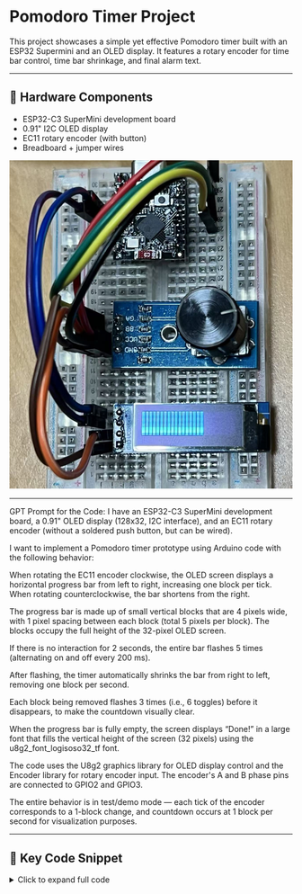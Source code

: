 # Pomodoro Timer Project

This project showcases a simple yet effective Pomodoro timer built with an ESP32 Supermini and an OLED display. It features a rotary encoder for time bar control, time bar shrinkage, and final alarm text.

---

## 🧰 Hardware Components

- ESP32-C3 SuperMini development board
- 0.91" I2C OLED display
- EC11 rotary encoder (with button)
- Breadboard + jumper wires

![Pomodoro Timer Hardware](pomodo_timer_091OLEDV2.jpg)

---

GPT Prompt for the Code:
I have an ESP32-C3 SuperMini development board, a 0.91" OLED display (128x32, I2C interface), and an EC11 rotary encoder (without a soldered push button, but can be wired).

I want to implement a Pomodoro timer prototype using Arduino code with the following behavior:

When rotating the EC11 encoder clockwise, the OLED screen displays a horizontal progress bar from left to right, increasing one block per tick. When rotating counterclockwise, the bar shortens from the right.

The progress bar is made up of small vertical blocks that are 4 pixels wide, with 1 pixel spacing between each block (total 5 pixels per block). The blocks occupy the full height of the 32-pixel OLED screen.

If there is no interaction for 2 seconds, the entire bar flashes 5 times (alternating on and off every 200 ms).

After flashing, the timer automatically shrinks the bar from right to left, removing one block per second.

Each block being removed flashes 3 times (i.e., 6 toggles) before it disappears, to make the countdown visually clear.

When the progress bar is fully empty, the screen displays “Done!” in a large font that fills the vertical height of the screen (32 pixels) using the u8g2_font_logisoso32_tf font.

The code uses the U8g2 graphics library for OLED display control and the Encoder library for rotary encoder input. The encoder's A and B phase pins are connected to GPIO2 and GPIO3.

The entire behavior is in test/demo mode — each tick of the encoder corresponds to a 1-block change, and countdown occurs at 1 block per second for visualization purposes.

---

## 🧠 Key Code Snippet

<details>
<summary>Click to expand full code</summary>
```cpp
#include <Arduino.h>
#include <U8g2lib.h>
#include <Encoder.h>

#define SCREEN_WIDTH 128
#define SCREEN_HEIGHT 32
#define BLOCK_WIDTH 4
#define BLOCK_SPACING 1
#define BLOCK_TOTAL_WIDTH (BLOCK_WIDTH + BLOCK_SPACING)
#define MAX_BLOCKS (SCREEN_WIDTH / BLOCK_TOTAL_WIDTH)

#define ENCODER_PIN_A 2
#define ENCODER_PIN_B 3

U8G2_SSD1306_128X32_UNIVISION_F_HW_I2C u8g2(U8G2_R0);
Encoder knob(ENCODER_PIN_A, ENCODER_PIN_B);

int numBlocks = 0;
int lastPosition = 0;
unsigned long lastInteraction = 0;
bool flashing = false;
int flashCount = 0;
bool flashVisible = true;
unsigned long lastFlashTime = 0;
bool shrinking = false;

// Shrinking flash for each block
int blinkingBlockIndex = -1;
int blinkCount = 0;
bool blinkVisible = true;
unsigned long lastBlinkTime = 0;
const int maxBlinkCount = 6;

void drawBar(int blocks, bool visible = true, int blinkIndex = -1, bool blinkOn = true) {
  u8g2.clearBuffer();

  if (blocks == 0 && !visible) {
    u8g2.setFont(u8g2_font_logisoso32_tf);  // height 32 pixals
    u8g2.drawStr((SCREEN_WIDTH - u8g2.getStrWidth("Done!")) / 2, 32, "Done!");
  } else if (visible) {
    for (int i = 0; i < blocks; i++) {
      if (i == blinkIndex) {
        if (blinkOn) {
          u8g2.drawBox(i * BLOCK_TOTAL_WIDTH, 0, BLOCK_WIDTH, SCREEN_HEIGHT);
        }
      } else {
        u8g2.drawBox(i * BLOCK_TOTAL_WIDTH, 0, BLOCK_WIDTH, SCREEN_HEIGHT);
      }
    }
  }

  u8g2.sendBuffer();
}


void setup() {
  u8g2.begin();
  drawBar(numBlocks);
  lastInteraction = millis();
}

void loop() {
  unsigned long now = millis();

  // --- Handle Encoder ---
  int position = knob.read() / 4;
  if (position != lastPosition) {
    int delta = position - lastPosition;
    lastPosition = position;
    numBlocks += delta;

    if (numBlocks < 0) numBlocks = 0;
    if (numBlocks > MAX_BLOCKS) numBlocks = MAX_BLOCKS;

    drawBar(numBlocks);
    lastInteraction = now;
    flashing = false;
    shrinking = false;
    blinkingBlockIndex = -1;
  }

  // --- Flashing before shrink ---
  if (!flashing && !shrinking && (now - lastInteraction > 2000) && numBlocks > 0) {
    flashing = true;
    flashCount = 0;
    flashVisible = false;
    lastFlashTime = now;
  }

  if (flashing && (now - lastFlashTime > 200)) {
    flashVisible = !flashVisible;
    drawBar(numBlocks, flashVisible);
    lastFlashTime = now;
    if (!flashVisible) flashCount++;
    if (flashCount >= 5) {
      flashing = false;
      shrinking = true;
      blinkingBlockIndex = -1;
    }
  }

  // --- Shrinking with blinking ---
  if (shrinking) {
    if (blinkingBlockIndex == -1 && numBlocks > 0) {
      blinkingBlockIndex = numBlocks - 1;
      blinkCount = 0;
      blinkVisible = false;
      lastBlinkTime = now;
    }

    if (blinkingBlockIndex >= 0 && (now - lastBlinkTime > 200)) {
      blinkVisible = !blinkVisible;
      lastBlinkTime = now;
      blinkCount++;

      drawBar(numBlocks, true, blinkingBlockIndex, blinkVisible);

      if (blinkCount >= maxBlinkCount) {
        numBlocks--;
        blinkingBlockIndex = -1;
        if (numBlocks == 0) {
          drawBar(0, false);
          shrinking = false;
        }
      }
    }
  }

  delay(10);
}

```
</details>
---

## 🎬 Video Demonstrations

### Version 1: Basic Functionality Overview

<iframe width="100%" height="315" src="https://www.youtube.com/embed/8o0xLZvq88A" frameborder="0" allowfullscreen></iframe>

---

### Version 2: Timer Bar Blocks + Bigger End Text

<iframe width="100%" height="315" src="https://youtu.be/embed/6zQn1S9BfKk" frameborder="0" allowfullscreen></iframe>
